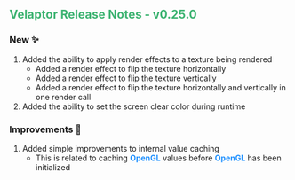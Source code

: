 ## <span style='color:mediumseagreen;font-weight:bold'>Velaptor Release Notes - v0.25.0</span>

### **New** ✨

1. Added the ability to apply render effects to a texture being rendered
   * Added a render effect to flip the texture horizontally
   * Added a render effect to flip the texture vertically
   * Added a render effect to flip the texture horizontally and vertically in one render call
2. Added the ability to set the screen clear color during runtime

### **Improvements** 🌟

1. Added simple improvements to internal value caching
   * This is related to caching <span style='font-weight: bold; color: dodgerblue'>OpenGL</span> values before <span style='font-weight: bold; color: dodgerblue'>OpenGL</span> has been initialized
